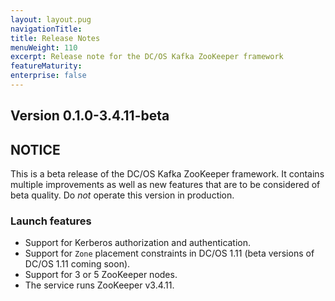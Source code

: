 ```yaml
---
layout: layout.pug
navigationTitle:
title: Release Notes
menuWeight: 110
excerpt: Release note for the DC/OS Kafka ZooKeeper framework
featureMaturity:
enterprise: false
---
```


<!-- https://github.com/mesosphere/dcos-zookeeper/ -->


## Version 0.1.0-3.4.11-beta

## NOTICE

This is a beta release of the DC/OS Kafka ZooKeeper framework. It contains multiple improvements as well as new features that are to be considered of beta quality. Do _not_ operate this version in production.

### Launch features
- Support for Kerberos authorization and authentication.
- Support for `Zone` placement constraints in DC/OS 1.11 (beta versions of DC/OS 1.11 coming soon).
- Support for 3 or 5 ZooKeeper nodes.
- The service runs ZooKeeper v3.4.11.
